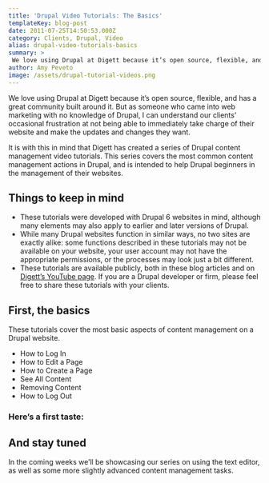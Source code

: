 ```yaml
---
title: 'Drupal Video Tutorials: The Basics'
templateKey: blog-post
date: 2011-07-25T14:50:53.000Z
category: Clients, Drupal, Video
alias: drupal-video-tutorials-basics
summary: > 
 We love using Drupal at Digett because it’s open source, flexible, and has a great community built around it. But as someone who came into web marketing with no knowledge of Drupal, I can understand our clients’ occasional frustration at not being able to immediately take charge of their website and make the updates and changes they want.
author: Amy Peveto
image: /assets/drupal-tutorial-videos.png
---
```


We love using Drupal at Digett because it’s open source, flexible, and has a great community built around it. But as someone who came into web marketing with no knowledge of Drupal, I can understand our clients’ occasional frustration at not being able to immediately take charge of their website and make the updates and changes they want.

It is with this in mind that Digett has created a series of Drupal content management video tutorials. This series covers the most common content management actions in Drupal, and is intended to help Drupal beginners in the management of their websites.

Things to keep in mind
----------------------

*   These tutorials were developed with Drupal 6 websites in mind, although many elements may also apply to earlier and later versions of Drupal.
*   While many Drupal websites function in similar ways, no two sites are exactly alike: some functions described in these tutorials may not be available on your website, your user account may not have the appropriate permissions, or the processes may look just a bit different.
*   These tutorials are available publicly, both in these blog articles and on [Digett’s YouTube page](https://www.youtube.com/user/digettvideo). If you are a Drupal developer or firm, please feel free to share these tutorials with your clients.

First, the basics
-----------------

These tutorials cover the most basic aspects of content management on a Drupal website.

*   How to Log In
*   How to Edit a Page
*   How to Create a Page
*   See All Content
*   Removing Content
*   How to Log Out

### Here’s a first taste:

And stay tuned
--------------

In the coming weeks we’ll be showcasing our series on using the text editor, as well as some more slightly advanced content management tasks.
